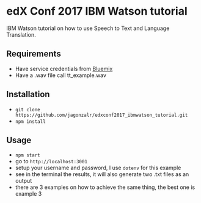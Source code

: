 # edX Conf 2017 IBM Watson tutorial
IBM Watson tutorial on how to use Speech to Text and Language Translation.

## Requirements
- Have service credentials from [Bluemix](https://console.ng.bluemix.net/)
- Have a .wav file call tt_example.wav

## Installation
- ```git clone https://github.com/jagonzalr/edxconf2017_ibmwatson_tutorial.git```
- ```npm install```

## Usage
- ```npm start```
- go to ```http://localhost:3001```
- setup your username and password, I use ```dotenv``` for this example
- see in the terminal the results, it will also generate two .txt files as an output
- there are 3 examples on how to achieve the same thing, the best one is example 3